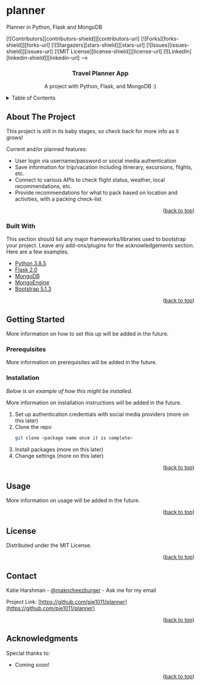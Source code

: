 # planner
Planner in Python, Flask and MongoDB


<div id="top"></div>
<!-->
[![Contributors][contributors-shield]][contributors-url]
[![Forks][forks-shield]][forks-url]
[![Stargazers][stars-shield]][stars-url]
[![Issues][issues-shield]][issues-url]
[![MIT License][license-shield]][license-url]
[![LinkedIn][linkedin-shield]][linkedin-url]
-->


<!-- PROJECT LOGO -->
<br />
<div align="center">

  <h3 align="center">Travel Planner App</h3>

  <p align="center">
    A project with Python, Flask, and MongoDB :)
  </p>
</div>



<!-- TABLE OF CONTENTS -->
<details>
  <summary>Table of Contents</summary>
  <ol>
    <li>
      <a href="#about-the-project">About The Project</a>
      <ul>
        <li><a href="#built-with">Built With</a></li>
      </ul>
    </li>
    <li>
      <a href="#getting-started">Getting Started</a>
      <ul>
        <li><a href="#prerequisites">Prerequisites</a></li>
        <li><a href="#installation">Installation</a></li>
      </ul>
    </li>
    <li><a href="#usage">Usage</a></li>
    <li><a href="#roadmap">Roadmap</a></li>
    <li><a href="#contributing">Contributing</a></li>
    <li><a href="#license">License</a></li>
    <li><a href="#contact">Contact</a></li>
    <li><a href="#acknowledgments">Acknowledgments</a></li>
  </ol>
</details>



<!-- ABOUT THE PROJECT -->
## About The Project

<!-- [![Product Name Screen Shot][product-screenshot]](https://example.com) -->

This project is still in its baby stages, so check back for more info as it grows!

Current and/or planned features:
* User login via username/password or social media authentication
* Save information for trip/vacation including itinerary, excursions, flights, etc.
* Connect to various APIs to check flight status, weather, local recommendations, etc.
* Provide recommendations for what to pack based on location and activities, with a packing check-list


<p align="right">(<a href="#top">back to top</a>)</p>



### Built With

This section should list any major frameworks/libraries used to bootstrap your project. Leave any add-ons/plugins for the acknowledgements section. Here are a few examples.

* [Python 3.8.5](https://python.org/)
* [Flask 2.0](https://flask.palletsprojects.com/en/2.0.x/)
* [MongoDB](https://mongodb.com)
* [MongoEngine](http://mongoengine.org/)
* [Bootstrap 5.1.3](https://getbootstrap.com)

<p align="right">(<a href="#top">back to top</a>)</p>



<!-- GETTING STARTED -->
## Getting Started

More information on how to set this up will be added in the future.

### Prerequisites

More information on prerequisites will be added in the future.


### Installation

_Below is an example of how this might be installed._

More information on installation instructions will be added in the future.


1. Set up authentication credentials with social media providers (more on this later)
2. Clone the repo
   ```sh
   git clone <package name once it is complete>
   ```
3. Install packages (more on this later)
4. Change settings (more on this later)

<p align="right">(<a href="#top">back to top</a>)</p>



<!-- USAGE EXAMPLES -->
## Usage

More information on usage will be added in the future.


<p align="right">(<a href="#top">back to top</a>)</p>





<!-- LICENSE -->
## License

Distributed under the MIT License.

<p align="right">(<a href="#top">back to top</a>)</p>



<!-- CONTACT -->
## Contact

Katie Harshman - [@makncheezburger](https://twitter.com/makncheezburger) - Ask me for my email

Project Link: [https://github.com/pie1011/planner](https://github.com/pie1011/planner)

<p align="right">(<a href="#top">back to top</a>)</p>



<!-- ACKNOWLEDGMENTS -->
## Acknowledgments

Special thanks to:

* Coming soon!

<p align="right">(<a href="#top">back to top</a>)</p>



<!-- MARKDOWN LINKS & IMAGES -->
<!-- https://www.markdownguide.org/basic-syntax/#reference-style-links 
[contributors-shield]: https://img.shields.io/github/contributors/othneildrew/Best-README-Template.svg?style=for-the-badge
[contributors-url]: https://github.com/othneildrew/Best-README-Template/graphs/contributors
[forks-shield]: https://img.shields.io/github/forks/othneildrew/Best-README-Template.svg?style=for-the-badge
[forks-url]: https://github.com/othneildrew/Best-README-Template/network/members
[stars-shield]: https://img.shields.io/github/stars/othneildrew/Best-README-Template.svg?style=for-the-badge
[stars-url]: https://github.com/othneildrew/Best-README-Template/stargazers
[issues-shield]: https://img.shields.io/github/issues/othneildrew/Best-README-Template.svg?style=for-the-badge
[issues-url]: https://github.com/othneildrew/Best-README-Template/issues
[license-shield]: https://img.shields.io/github/license/othneildrew/Best-README-Template.svg?style=for-the-badge
[license-url]: https://github.com/othneildrew/Best-README-Template/blob/master/LICENSE.txt
[linkedin-shield]: https://img.shields.io/badge/-LinkedIn-black.svg?style=for-the-badge&logo=linkedin&colorB=555
[linkedin-url]: https://linkedin.com/in/othneildrew
[product-screenshot]: images/screenshot.png
-->